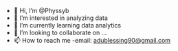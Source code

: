 - 👋 Hi, I’m @Physsyb
- 👀 I’m interested in analyzing data
- 🌱 I’m currently learning data analytics
- 💞️ I’m looking to collaborate on ...
- 📫 How to reach me -email: adublessing90@gmail.com

<!---
Physsyb/Physsyb is a ✨ special ✨ repository because its `README.md` (this file) appears on your GitHub profile.
You can click the Preview link to take a look at your changes.
--->
